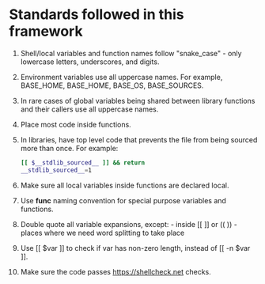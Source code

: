 # Standards followed in this framework

 1. Shell/local variables and function names follow "snake_case" - only lowercase letters, underscores, and digits.
 2. Environment variables use all uppercase names. For example, BASE_HOME, BASE_HOME, BASE_OS, BASE_SOURCES.
 3. In rare cases of global variables being shared between library functions and their callers use all uppercase names.
 4. Place most code inside functions.
 5. In libraries, have top level code that prevents the file from being sourced more than once.  For example:
    ```bash
    [[ $__stdlib_sourced__ ]] && return
    __stdlib_sourced__=1
    ```
 6. Make sure all local variables inside functions are declared local.
 7. Use __func__ naming convention for special purpose variables and functions.
 8. Double quote all variable expansions, except:
        - inside [[ ]] or (( ))
        - places where we need word splitting to take place

 9. Use [[ $var ]] to check if var has non-zero length, instead of [[ -n $var ]].
10. Make sure the code passes https://shellcheck.net checks.

